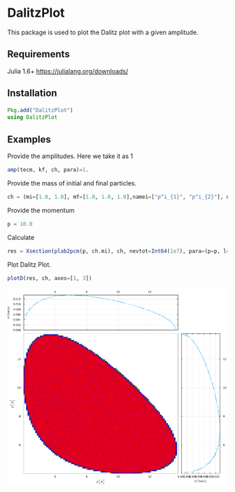 # DalitzPlot


This package is used to plot the Dalitz plot with a given amplitude.

## Requirements
Julia 1.6+ https://julialang.org/downloads/

## Installation

```julia
Pkg.add("DalitzPlot")
using DalitzPlot
```

## Examples

Provide the amplitudes. Here we take it as 1
```julia
amp(tecm, kf, ch, para)=1.
```
Provide the mass of initial and final particles.
```julia
ch = (mi=[1.0, 1.0], mf=[1.0, 1.0, 1.0],namei=["p^i_{1}", "p^i_{2}"], namef=["p^f_{1}", "p^f_{2}", "p^f_{3}"], amp=amp) 
```
Provide the momentum
```julia
p = 10.0
```
Calculate 
```julia
res = Xsection(plab2pcm(p, ch.mi), ch, nevtot=Int64(1e7), para=(p=p, l=1.0), ProgressBars=true)
```
Plot Dalitz Plot.
```julia
plotD(res, ch, axes=[1, 3])
```

![ex1.png](test/example.png)



